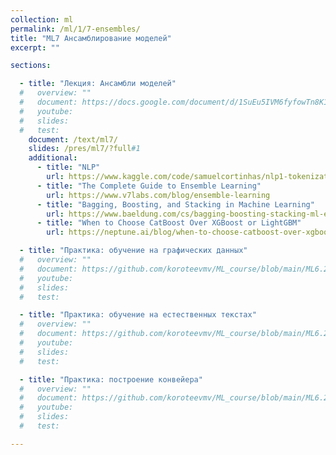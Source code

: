 ```yaml
---
collection: ml
permalink: /ml/1/7-ensembles/
title: "ML7 Ансамблирование моделей"
excerpt: ""

sections:

  - title: "Лекция: Ансамбли моделей" 
  #   overview: ""
  #   document: https://docs.google.com/document/d/1SuEu5IVM6fyfowTn8K17pYFyXp2JB4ZamauXDiLNui8/edit?usp=sharing
  #   youtube:
  #   slides: 
  #   test:
    document: /text/ml7/
    slides: /pres/ml7/?full#1
    additional:
      - title: "NLP"
        url: https://www.kaggle.com/code/samuelcortinhas/nlp1-tokenization
      - title: "The Complete Guide to Ensemble Learning"
        url: https://www.v7labs.com/blog/ensemble-learning
      - title: "Bagging, Boosting, and Stacking in Machine Learning"
        url: https://www.baeldung.com/cs/bagging-boosting-stacking-ml-ensemble-models
      - title: "When to Choose CatBoost Over XGBoost or LightGBM"
        url: https://neptune.ai/blog/when-to-choose-catboost-over-xgboost-or-lightgbm

  - title: "Практика: обучение на графических данных" 
  #   overview: ""
  #   document: https://github.com/koroteevmv/ML_course/blob/main/ML6.2_pca
  #   youtube:
  #   slides:
  #   test:

  - title: "Практика: обучение на естественных текстах" 
  #   overview: ""
  #   document: https://github.com/koroteevmv/ML_course/blob/main/ML6.2_pca
  #   youtube:
  #   slides:
  #   test:

  - title: "Практика: построение конвейера" 
  #   overview: ""
  #   document: https://github.com/koroteevmv/ML_course/blob/main/ML6.2_pca
  #   youtube:
  #   slides:
  #   test:

---
```


